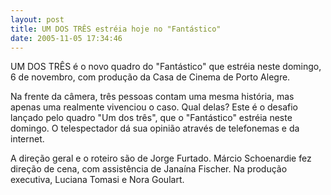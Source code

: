 ```yaml
---
layout: post
title: UM DOS TRÊS estréia hoje no "Fantástico"
date: 2005-11-05 17:34:46
---
```

UM DOS TRÊS é o novo quadro do "Fantástico" que estréia neste domingo, 6 de novembro, com produção da Casa de Cinema de Porto Alegre.

Na frente da câmera, três pessoas contam uma mesma história, mas apenas uma realmente vivenciou o caso. Qual delas? Este é o desafio lançado pelo quadro "Um dos três", que o "Fantástico" estréia neste domingo. O telespectador dá sua opinião através de telefonemas e da internet.

A direção geral e o roteiro são de Jorge Furtado. Márcio Schoenardie fez direção de cena, com assistência de Janaína Fischer. Na produção executiva, Luciana Tomasi e Nora Goulart.